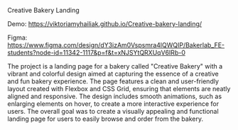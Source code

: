 Creative Bakery Landing

Demo: https://viktoriamyhailiak.github.io/Creative-bakery-landing/

Figma: https://www.figma.com/design/dY3izAm0Vspsmra4lQWQIP/Bakerlab_FE-students?node-id=11342-1117&p=f&t=xNJSYtQRXUqV6IRb-0

The project is a landing page for a bakery called "Creative Bakery" with a vibrant and colorful design aimed at capturing the essence of a creative and fun bakery experience. The page features a clean and user-friendly layout created with Flexbox and CSS Grid, ensuring that elements are neatly aligned and responsive. The design includes smooth animations, such as enlarging elements on hover, to create a more interactive experience for users. The overall goal was to create a visually appealing and functional landing page for users to easily browse and order from the bakery.
